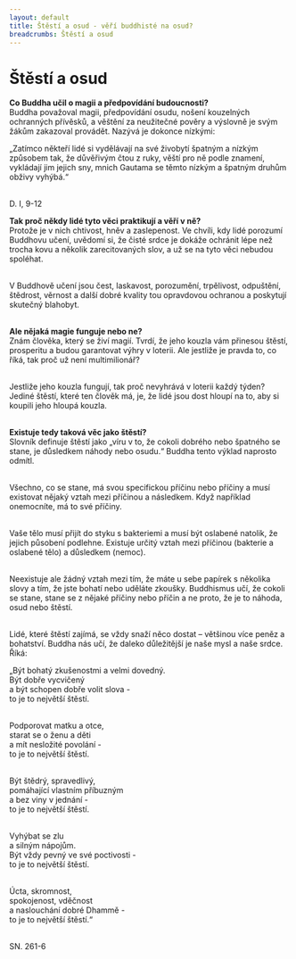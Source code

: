 ```yaml
---
layout: default
title: Štěstí a osud - věří buddhisté na osud?
breadcrumbs: Štěstí a osud
---
```


# Štěstí a osud

<b>Co Buddha učil o magii a předpovídání budoucnosti?</b><br>
Buddha považoval magii, předpovídání osudu, nošení kouzelných ochranných přívěsků, a věštění za neužitečné pověry a výslovně je svým žákům zakazoval provádět. Nazývá je dokonce nízkými:

<div class="citace">
„Zatímco někteří lidé si vydělávají na své živobytí špatným a nízkým způsobem tak, že důvěřivým čtou z ruky, věští pro ně podle znamení, vykládají jim jejich sny, mnich Gautama se těmto nízkým a špatným druhům obživy vyhýbá.“<br><br>

D. I, 9-12

</div>

<b>Tak proč někdy lidé tyto věci praktikují a věří v ně?</b><br>
Protože je v nich chtivost, hněv a zaslepenost. Ve chvíli, kdy lidé porozumí Buddhovu učení, uvědomí si, že čisté srdce je dokáže ochránit lépe než trocha kovu a několik zarecitovaných slov, a už se na tyto věci nebudou spoléhat. <br><br>

V Buddhově učení jsou čest, laskavost, porozumění, trpělivost,
odpuštění, štědrost, věrnost a další dobré kvality tou opravdovou ochranou a poskytují skutečný blahobyt.<br><br>

<b>Ale nějaká magie funguje nebo ne?</b><br>
Znám člověka, který se živí magií. Tvrdí, že jeho kouzla vám přinesou štěstí, prosperitu a budou garantovat výhry v loterii. Ale jestliže je pravda to, co říká, tak proč už není multimilionář? <br><br>

Jestliže jeho kouzla fungují, tak proč nevyhrává v loterii každý týden? Jediné štěstí, které ten člověk má, je, že lidé jsou dost hloupí na to, aby si koupili jeho hloupá kouzla.<br><br>

<b>Existuje tedy taková věc jako štěstí?</b><br>
Slovník definuje štěstí jako „víru v to, že cokoli dobrého nebo špatného se stane, je důsledkem náhody nebo osudu.“ Buddha tento výklad naprosto odmítl.<br><br>

Všechno, co se stane, má svou specifickou příčinu nebo příčiny a
musí existovat nějaký vztah mezi příčinou a následkem. Když například
onemocníte, má to své příčiny. <br><br>

Vaše tělo musí přijít do styku s bakteriemi a musí být oslabené natolik, že jejich působení podlehne. Existuje určitý vztah mezi příčinou (bakterie a oslabené tělo) a důsledkem (nemoc).<br><br>

Neexistuje ale žádný vztah mezi tím, že máte u sebe papírek s několika slovy a tím, že jste bohatí nebo uděláte zkoušky. Buddhismus učí, že cokoli se stane, stane se z nějaké příčiny nebo příčin a ne proto, že je to náhoda, osud nebo štěstí.<br><br>

Lidé, které štěstí zajímá, se vždy snaží něco dostat – většinou více peněz a bohatství. Buddha nás učí, že daleko důležitější je naše
mysl a naše srdce. Říká:

<div class="citace">
„Být bohatý zkušenostmi a velmi dovedný.<br>
Být dobře vycvičený <br>
a být schopen dobře volit slova -<br>
to je to největší štěstí.<br><br>

Podporovat matku a otce,<br>
starat se o ženu a děti<br>
a mít nesložité povolání -<br>
to je to největší štěstí.<br><br>

Být štědrý, spravedlivý,<br>
pomáhající vlastním příbuzným<br>
a bez viny v jednání -<br>
to je to největší štěstí.<br><br>

Vyhýbat se zlu<br>
a silným nápojům.<br>
Být vždy pevný ve své poctivosti -<br>
to je to největší štěstí.<br><br>

Úcta, skromnost,<br>
spokojenost, vděčnost<br>
a naslouchání dobré Dhammě -<br>
to je to největší štěstí.“<br><br>

SN. 261-6

</div>
